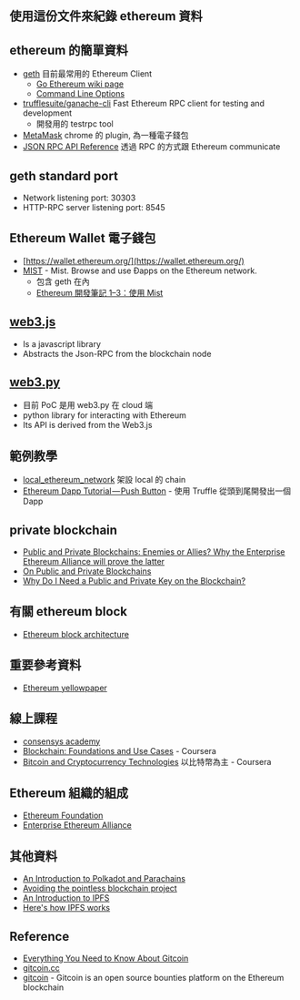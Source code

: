 ## 使用這份文件來紀錄 ethereum 資料

## ethereum 的簡單資料
  * [geth](https://github.com/ethereum/go-ethereum/wiki/geth) 目前最常用的 Ethereum Client
    * [Go Ethereum wiki page](https://ethereum.github.io/go-ethereum/)
    * [Command Line Options](https://github.com/ethereum/go-ethereum/wiki/Command-Line-Options)
  * [trufflesuite/ganache-cli](https://github.com/trufflesuite/ganache-cli) Fast Ethereum RPC client for testing and development
    * 開發用的 testrpc tool
  * [MetaMask](https://metamask.io/) chrome 的 plugin, 為一種電子錢包
  * [JSON RPC API Reference](https://github.com/ethereum/wiki/wiki/JSON-RPC#json-rpc-api-reference) 透過 RPC 的方式跟 Ethereum communicate

## geth standard port
  * Network listening port: 30303
  * HTTP-RPC server listening port: 8545

## Ethereum Wallet 電子錢包
  * [https://wallet.ethereum.org/](https://wallet.ethereum.org/)
  * [MIST](https://github.com/ethereum/mist) - Mist. Browse and use Ðapps on the Ethereum network.
    * 包含 geth 在內
    * [Ethereum 開發筆記 1–3：使用 Mist](https://blog.fukuball.com/ethereum-%E9%96%8B%E7%99%BC%E7%AD%86%E8%A8%98-13%E4%BD%BF%E7%94%A8-mist/)

## [web3.js](https://github.com/ethereum/wiki/wiki/JavaScript-API)
  * Is a javascript library
  * Abstracts the Json-RPC from the blockchain node

## [web3.py](https://web3py.readthedocs.io/)
  * 目前 PoC 是用 web3.py 在 cloud 端
  * python library for interacting with Ethereum
  * Its API is derived from the Web3.js

## 範例教學
  * [local_ethereum_network](https://github.com/wokuang/local_ethereum_network) 架設 local 的 chain
  * [Ethereum Dapp Tutorial — Push Button](https://medium.com/taipei-ethereum-meetup/ethereum-dapp-tutorial-push-button-cae3810086a4) - 使用 Truffle 從頭到尾開發出一個 Dapp

## private blockchain
  * [Public and Private Blockchains: Enemies or Allies? Why the Enterprise Ethereum Alliance will prove the latter](https://medium.com/@rtylersmith/public-and-private-blockchains-enemies-or-allies-45f050c38fc0)
  * [On Public and Private Blockchains](https://blog.ethereum.org/2015/08/07/on-public-and-private-blockchains/)
  * [Why Do I Need a Public and Private Key on the Blockchain?](https://blog.wetrust.io/why-do-i-need-a-public-and-private-key-on-the-blockchain-c2ea74a69e76)

## 有關 ethereum block
  * [Ethereum block architecture](https://ethereum.stackexchange.com/questions/268/ethereum-block-architecture)

## 重要參考資料
  * [Ethereum yellowpaper](https://ethereum.github.io/yellowpaper/paper.pdf)

## 線上課程
  * [consensys academy](https://consensys.net/academy/)
  * [Blockchain: Foundations and Use Cases](https://www.coursera.org/learn/blockchain-foundations-and-use-cases) - Coursera
  * [Bitcoin and Cryptocurrency Technologies](https://www.coursera.org/learn/cryptocurrency) 以比特幣為主 - Coursera

## Ethereum 組織的組成
  * [Ethereum Foundation](https://www.ethereum.org/foundation)
  * [Enterprise Ethereum Alliance](https://entethalliance.org/)

## 其他資料
  * [An Introduction to Polkadot and Parachains](https://keepingstock.net/a-dummies-guide-to-polkadot-and-parachains-93708bd90775)
  * [Avoiding the pointless blockchain project](https://www.multichain.com/blog/2015/11/avoiding-pointless-blockchain-project/)
  * [An Introduction to IPFS](https://medium.com/@ConsenSys/an-introduction-to-ipfs-9bba4860abd0)
  * [Here's how IPFS works](https://ipfs.io/#how)

## Reference
  * [Everything You Need to Know About Gitcoin](https://medium.com/gitcoin/everything-you-need-to-know-about-gitcoin-fe2e3e292a21)
  * [gitcoin.cc](https://gitcoin.co/)
  * [gitcoin](https://medium.com/gitcoin) - Gitcoin is an open source bounties platform on the Ethereum blockchain
